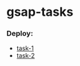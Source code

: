# gsap-tasks
### Deploy:
- [task-1](https://hunter-137.github.io/gsap-tasks/task-1/)
- [task-2](https://hunter-137.github.io/gsap-tasks/task-2/furni-gsap-youtube/)
